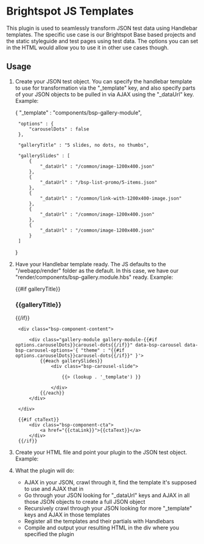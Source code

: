 # Brightspot JS Templates

This plugin is used to seamlessly transform JSON test data using Handlebar templates. The specific use case is our Brightspot Base based projects and the static styleguide and test pages using test data. The options you can set in the HTML would allow you to use it in other use cases though. 

## Usage

1) Create your JSON test object. You can specify the handlebar template to use for transformation via the "_template" key, and also specify parts of your JSON objects to be pulled in via AJAX using the "_dataUrl" key. Example: 

	{
		"_template" : "components/bsp-gallery-module",

		"options" : {
			"carouselDots" : false
		},

		"galleryTitle" : "5 slides, no dots, no thumbs",

		"gallerySlides" : [
			{ 
				"_dataUrl" : "/common/image-1200x400.json"
			},
			{ 	
				"_dataUrl" : "/bsp-list-promo/5-items.json"
			},
			{ 	
				"_dataUrl" : "/common/link-with-1200x400-image.json"
			},
			{ 
				"_dataUrl" : "/common/image-1200x400.json"
			},
			{ 
				"_dataUrl" : "/common/image-1200x400.json"
			}
		]
	}

2) Have your Handlebar template ready. The JS defaults to the "/webapp/render" folder as the default. In this case, we have our "render/components/bsp-gallery.module.hbs" ready. Example: 

	<div class="bsp-component">
		{{#if galleryTitle}}
			<h3 class="bsp-component-title">{{galleryTitle}}</h1>
		{{/if}}

		<div class="bsp-component-content">

			<div class="gallery-module gallery-module-{{#if options.carouselDots}}carousel-dots{{/if}}" data-bsp-carousel data-bsp-carousel-options='{ "theme" : "{{#if options.carouselDots}}carousel-dots{{/if}}" }'>
				{{#each gallerySlides}}
					<div class="bsp-carousel-slide">

						{{> (lookup . '_template') }}

					</div>
				{{/each}}
			</div>

		</div>

		{{#if ctaText}}
			<div class="bsp-component-cta">
				<a href="{{ctaLink}}">{{ctaText}}</a>
			</div>	
		{{/if}}	
	</div>

3) Create your HTML file and point your plugin to the JSON test object. Example: 

	<div class="test-wrapper">
		<div data-bsp-template data-bsp-template-options='{ "dataUrl": "/bsp-gallery-module/5-slides.json" }'></div>
	</div>

4) What the plugin will do:

	* AJAX in your JSON, crawl through it, find the template it's supposed to use and AJAX that in
	* Go through your JSON looking for "_dataUrl" keys and AJAX in all those JSON objects to create a full JSON object
	* Recursively crawl through your JSON looking for more "_template" keys and AJAX in those templates
	* Register all the templates and their partials with Handlebars
	* Compile and output your resulting HTML in the div where you specified the plugin
